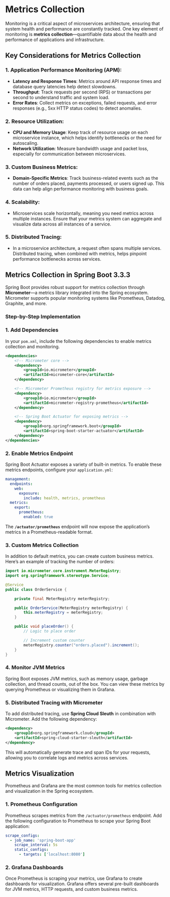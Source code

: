 # Metrics Collection

Monitoring is a critical aspect of microservices architecture, ensuring that system health and performance are constantly tracked. One key element of monitoring is **metrics collection**—quantifiable data about the health and performance of applications and infrastructure. 

## Key Considerations for Metrics Collection

### 1. **Application Performance Monitoring (APM)**:
   - **Latency and Response Times**: Metrics around API response times and database query latencies help detect slowdowns.
   - **Throughput**: Track requests per second (RPS) or transactions per second to understand traffic and system load.
   - **Error Rates**: Collect metrics on exceptions, failed requests, and error responses (e.g., 5xx HTTP status codes) to detect anomalies.

### 2. **Resource Utilization**:
   - **CPU and Memory Usage**: Keep track of resource usage on each microservice instance, which helps identify bottlenecks or the need for autoscaling.
   - **Network Utilization**: Measure bandwidth usage and packet loss, especially for communication between microservices.

### 3. **Custom Business Metrics**:
   - **Domain-Specific Metrics**: Track business-related events such as the number of orders placed, payments processed, or users signed up. This data can help align performance monitoring with business goals.

### 4. **Scalability**:
   - Microservices scale horizontally, meaning you need metrics across multiple instances. Ensure that your metrics system can aggregate and visualize data across all instances of a service.

### 5. **Distributed Tracing**:
   - In a microservice architecture, a request often spans multiple services. Distributed tracing, when combined with metrics, helps pinpoint performance bottlenecks across services.

## Metrics Collection in Spring Boot 3.3.3

Spring Boot provides robust support for metrics collection through **Micrometer**—a metrics library integrated into the Spring ecosystem. Micrometer supports popular monitoring systems like Prometheus, Datadog, Graphite, and more.

### Step-by-Step Implementation

### 1. **Add Dependencies**
In your `pom.xml`, include the following dependencies to enable metrics collection and monitoring.

```xml
<dependencies>
    <!-- Micrometer core -->
    <dependency>
        <groupId>io.micrometer</groupId>
        <artifactId>micrometer-core</artifactId>
    </dependency>

    <!-- Micrometer Prometheus registry for metrics exposure -->
    <dependency>
        <groupId>io.micrometer</groupId>
        <artifactId>micrometer-registry-prometheus</artifactId>
    </dependency>

    <!-- Spring Boot Actuator for exposing metrics -->
    <dependency>
        <groupId>org.springframework.boot</groupId>
        <artifactId>spring-boot-starter-actuator</artifactId>
    </dependency>
</dependencies>
```

### 2. **Enable Metrics Endpoint**
Spring Boot Actuator exposes a variety of built-in metrics. To enable these metrics endpoints, configure your `application.yml`:

```yaml
management:
  endpoints:
    web:
      exposure:
        include: health, metrics, prometheus
  metrics:
    export:
      prometheus:
        enabled: true
```

The **`/actuator/prometheus`** endpoint will now expose the application’s metrics in a Prometheus-readable format.

### 3. **Custom Metrics Collection**
In addition to default metrics, you can create custom business metrics. Here’s an example of tracking the number of orders:

```java
import io.micrometer.core.instrument.MeterRegistry;
import org.springframework.stereotype.Service;

@Service
public class OrderService {

    private final MeterRegistry meterRegistry;

    public OrderService(MeterRegistry meterRegistry) {
        this.meterRegistry = meterRegistry;
    }

    public void placeOrder() {
        // Logic to place order

        // Increment custom counter
        meterRegistry.counter("orders.placed").increment();
    }
}
```

### 4. **Monitor JVM Metrics**
Spring Boot exposes JVM metrics, such as memory usage, garbage collection, and thread counts, out of the box. You can view these metrics by querying Prometheus or visualizing them in Grafana.

### 5. **Distributed Tracing with Micrometer**
To add distributed tracing, use **Spring Cloud Sleuth** in combination with Micrometer. Add the following dependency:

```xml
<dependency>
    <groupId>org.springframework.cloud</groupId>
    <artifactId>spring-cloud-starter-sleuth</artifactId>
</dependency>
```

This will automatically generate trace and span IDs for your requests, allowing you to correlate logs and metrics across services.

## Metrics Visualization

Prometheus and Grafana are the most common tools for metrics collection and visualization in the Spring ecosystem.

### 1. **Prometheus Configuration**
Prometheus scrapes metrics from the `/actuator/prometheus` endpoint. Add the following configuration to Prometheus to scrape your Spring Boot application:

```yaml
scrape_configs:
  - job_name: 'spring-boot-app'
    scrape_interval: 5s
    static_configs:
      - targets: ['localhost:8080']
```

### 2. **Grafana Dashboards**
Once Prometheus is scraping your metrics, use Grafana to create dashboards for visualization. Grafana offers several pre-built dashboards for JVM metrics, HTTP requests, and custom business metrics.